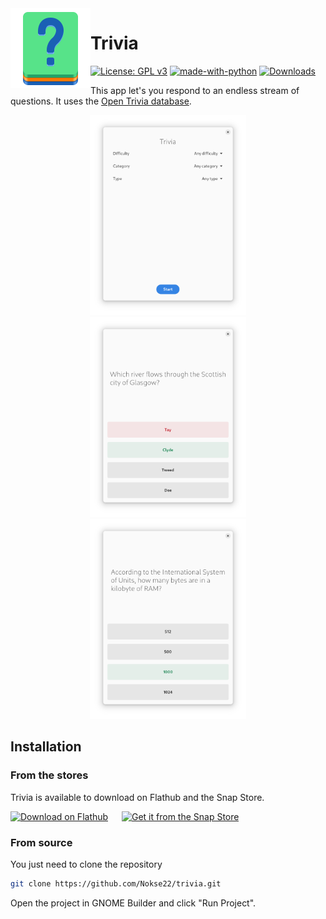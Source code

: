 <img height="128" src="data/icons/hicolor/scalable/apps/io.github.nokse22.triviaquiz.svg" align="left"/> 
  
 # Trivia 
  [![License: GPL v3](https://img.shields.io/badge/License-GPLv3-blue.svg)](https://www.gnu.org/licenses/gpl-3.0)
  [![made-with-python](https://img.shields.io/badge/Made%20with-Python-ff7b3f.svg)](https://www.python.org/)
  [![Downloads](https://img.shields.io/badge/dynamic/json?color=brightgreen&label=Flathub%20Downloads&query=%24.installs_total&url=https%3A%2F%2Fflathub.org%2Fapi%2Fv2%2Fstats%2Fio.github.nokse22.triviaquiz)](https://flathub.org/apps/details/io.github.nokse22.triviaquiz)


This app let's you respond to an endless stream of questions.
It uses the [Open Trivia database](https://opentdb.com). 

  <div align="center">
  <img src="data/resources/screenshot 1.png" height="320"/>
  <img src="data/resources/screenshot 2.png" height="320"/>
  <img src="data/resources/screenshot 3.png" height="320"/>
  </div>
  
## Installation

### From the stores

Trivia is available to download on Flathub and the Snap Store.

<a href='https://flathub.org/apps/details/io.github.nokse22.triviaquiz'><img width='240' alt='Download on Flathub' src='https://flathub.org/assets/badges/flathub-badge-en.png'></a>
<h>&emsp;</h> <a href="https://snapcraft.io/trivia-game"><img height='80' alt="Get it from the Snap Store" src="https://snapcraft.io/static/images/badges/en/snap-store-black.svg"/></a>


### From source

You just need to clone the repository

```sh
git clone https://github.com/Nokse22/trivia.git
```

Open the project in GNOME Builder and click "Run Project".



